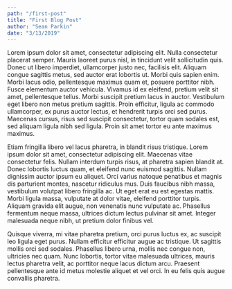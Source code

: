 ```yaml
---
path: "/first-post"
title: "First Blog Post"
author: "Sean Parkin"
date: "3/13/2019"
---
```


Lorem ipsum dolor sit amet, consectetur adipiscing elit. Nulla consectetur placerat semper. Mauris laoreet purus nisl, in tincidunt velit sollicitudin quis. Donec ut libero imperdiet, ullamcorper justo nec, facilisis elit. Aliquam congue sagittis metus, sed auctor erat lobortis ut. Morbi quis sapien enim. Morbi lacus odio, pellentesque maximus quam et, posuere porttitor nibh. Fusce elementum auctor vehicula. Vivamus id ex eleifend, pretium velit sit amet, pellentesque tellus. Morbi suscipit pretium lacus in auctor. Vestibulum eget libero non metus pretium sagittis. Proin efficitur, ligula ac commodo ullamcorper, ex purus auctor lectus, et hendrerit turpis orci sed purus. Maecenas cursus, risus sed suscipit consectetur, tortor quam sodales est, sed aliquam ligula nibh sed ligula. Proin sit amet tortor eu ante maximus maximus.

Etiam fringilla libero vel lacus pharetra, in blandit risus tristique. Lorem ipsum dolor sit amet, consectetur adipiscing elit. Maecenas vitae consectetur felis. Nullam interdum turpis risus, at pharetra sapien blandit at. Donec lobortis luctus quam, et eleifend nunc euismod sagittis. Nullam dignissim auctor ipsum eu aliquet. Orci varius natoque penatibus et magnis dis parturient montes, nascetur ridiculus mus. Duis faucibus nibh massa, vestibulum volutpat libero fringilla ac. Ut eget erat eu est egestas mattis. Morbi ligula massa, vulputate at dolor vitae, eleifend porttitor turpis. Aliquam gravida elit augue, non venenatis nunc vulputate ac. Phasellus fermentum neque massa, ultrices dictum lectus pulvinar sit amet. Integer malesuada neque nibh, ut pretium dolor finibus vel.

Quisque viverra, mi vitae pharetra pretium, orci purus luctus ex, ac suscipit leo ligula eget purus. Nullam efficitur efficitur augue ac tristique. Ut sagittis mollis orci sed sodales. Phasellus libero urna, mollis nec congue non, ultricies nec quam. Nunc lobortis, tortor vitae malesuada ultrices, mauris lectus pharetra velit, ac porttitor neque lacus dictum arcu. Praesent pellentesque ante id metus molestie aliquet et vel orci. In eu felis quis augue convallis pharetra.
